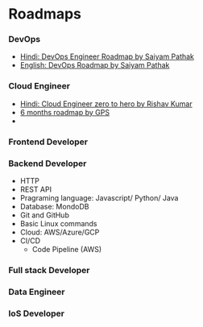 # Roadmaps

### DevOps
* [Hindi: DevOps Engineer Roadmap by Saiyam Pathak](https://youtu.be/4yRAeXAAHtM)
* [English: DevOps Roadmap by Saiyam Pathak](https://youtu.be/7l_n97Mt0ko)

### Cloud Engineer
* [Hindi: Cloud Engineer zero to hero by Rishav Kumar](https://youtu.be/1TdFGGmzn5M)
* [6 months roadmap by GPS](https://www.madebygps.com/cloudcamp/)
* 
### Frontend Developer

### Backend Developer
* HTTP
* REST API
* Pragraming language: Javascript/ Python/ Java
* Database: MondoDB
* Git and GitHub
* Basic Linux commands
* Cloud: AWS/Azure/GCP
* CI/CD
  * Code Pipeline (AWS)
 
### Full stack Developer
### Data Engineer
### IoS Developer
